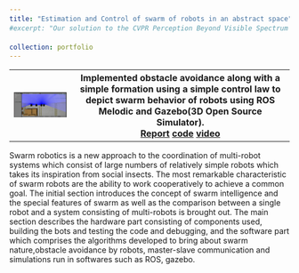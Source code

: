 ```yaml
---
title: "Estimation and Control of swarm of robots in an abstract space"
#excerpt: "Our solution to the CVPR Perception Beyond Visible Spectrum Workshop 2022: Multi-Modal Aerial View Object Classification challenge. We proposed a novel Multi-Modal Domain Fusion(MDF) network to learn the domain invariant features from multi-modal data and use it to accurately classify the aerial view objects<br/><a href="https://arxiv.org/pdf/2212.07039.pdf">paper</a>    <a href="https://github.com/Sumanth181099/PBVS_MAVOC2022">code</a><br><img src='/images/Screenshot from 2023-10-05 19-16-19.png'>"

collection: portfolio
---
```

<table style="border-collapse: collapse; border: none; font-size:16px">
<tr style="border: none;">
<th style="border: none;"><img src="/images/Screenshot from 2023-10-05 21-20-45.png" width="100%" height="100%"/></th>
<th style="border: none; ">Implemented obstacle avoidance along with a simple formation using a simple control law to depict swarm behavior of robots using ROS Melodic and Gazebo(3D Open Source Simulator).<br>
<a href="https://drive.google.com/file/d/1Qo8XWCYKIww_1_bVjqqFHxToP-hxz_0Z/view?usp=sharing">Report</a>    <a href="https://github.com/Sumanth181099/Swarm-Robotics/tree/main">code</a>    <a href="https://drive.google.com/file/d/1hWWhgFlu15gcDPKaM-dPRAPZdPlm5u9g/view">video</a><br>

</th>
</tr>
</table>

Swarm robotics is a new approach to the coordination of multi-robot systems which consist of large numbers of relatively simple robots which takes its inspiration from social insects. The most remarkable characteristic of swarm robots are the ability to work cooperatively to achieve a common goal. The initial section introduces the concept of swarm intelligence and the special features of swarm as well as the comparison between a single robot and a system consisting of multi-robots is brought out. The main section describes the hardware part consisting of components used, building the bots and testing the code and debugging, and the software part which comprises the algorithms developed to bring about swarm nature,obstacle avoidance by robots, master-slave communication and simulations run in softwares such as ROS, gazebo.<br>

